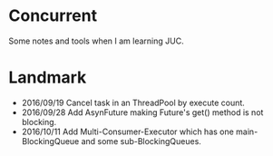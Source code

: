 # Concurrent
Some notes and tools when I am learning JUC.
# Landmark
* 2016/09/19 Cancel task in an ThreadPool by execute count.
* 2016/09/28 Add AsynFuture making Future's get() method is not blocking.
* 2016/10/11 Add Multi-Consumer-Executor which has one main-BlockingQueue and some sub-BlockingQueues.
